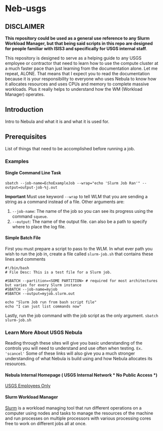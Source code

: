 # Neb-usgs

## DISCLAIMER
**This repository could be used as a general use reference to any Slurm Workload Manager, but that being said scripts in this repo are designed for people familiar with ISIS3 and specifically for USGS internal staff**.

This repository is designed to serve as a helping guide to any USGS employee or contractor that need to learn how to use the compute cluster at a much faster pace than just learning from the documentation alone. Let me repeat, ALONE. That means that I expect you to read the documentation because it is your responsibility to everyone who uses Nebula to know how it allocates resources and uses CPUs and memory to complete massive workloads. Plus it really helps to understand how the WM (Workload Manager) operates.


## Introduction
Intro to Nebula and what it is and what it is used for.


## Prerequisites
List of things that need to be accomplished before running a job.


### Examples

#### Single Command Line Task
`sbatch --job-name=EchoExampleJob --wrap="echo 'Slurm Job Ran'" --output=output-job-%j.out`

**Important** Must use keyword `--wrap` to tell WLM that you are sending a string as a command instead of a file.
Other arguments are:
1.  `--job-name`: The name of the job so you can see its progress using the command `squeue`.
2. `--output`: The name of the output file. can also be a path to specify where to place the log file.


#### Simple Batch File
First you must prepare a script to pass to the WLM.
In what ever path you wish to run the job in, create a file called `slurm-job.sh` that contains these lines and comments

```
#!/bin/bash
# File Desc: This is a test file for a Slurm job.

#SBATCH --partition=<SOME PARTITION> # required for most architectures but varies for every Slurm instance
#SBATCH --job-name=myjob
#SBATCH --output=myjob.slurm.out

echo "Slurm Job run from bash script file"
echo "I can just list commands now"
```

Lastly, run the job command with the job script as the only argument.
`sbatch slurm-job.sh`


### Learn More About USGS Nebula
Reading through these sites will give you basic understanding of the controls you will need to understand and use often when testing. `Ex. 'scancel'` Some of these links will also give you a much stronger understanding of what Nebula is build using and how Nebula allocates its resources.

#### Nebula Internal Homepage ( USGS Internal Network * No Public Access *)
[USGS Employees Only](http://nebula.wr.usgs.gov/#nebula-info)

#### Slurm Workload Manager
[Slurm](https://slurm.schedmd.com/quickstart.html) is a workload managing tool that run different operations on a computer using nodes and tasks to manage the resources of the machine and run processes on multiple processors with various processing cores free to work on different jobs all at once.